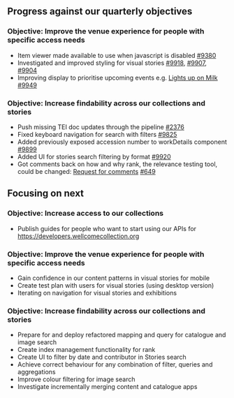 ## Progress against our quarterly objectives

### Objective: Improve the venue experience for people with specific access needs
-	Item viewer made available to use when javascript is disabled [#9380](https://github.com/wellcomecollection/wellcomecollection.org/issues/9380)
-	Investigated and improved styling for visual stories [#9918](https://github.com/wellcomecollection/wellcomecollection.org/issues/9918), [#9907](https://github.com/wellcomecollection/wellcomecollection.org/issues/9907), [#9904](https://github.com/wellcomecollection/wellcomecollection.org/issues/9904)
-	Improving display to prioritise upcoming events e.g. [Lights up on Milk](https://wellcomecollection.org/events/ZCRYYRQAAB3ySUc2) [#9949](https://github.com/wellcomecollection/wellcomecollection.org/issues/9949)

### Objective: Increase findability across our collections and stories
-	Push missing TEI doc updates through the pipeline [#2376](https://github.com/wellcomecollection/catalogue-pipeline/issues/2376)
-	Fixed keyboard navigation for search with filters [#9825](https://github.com/wellcomecollection/wellcomecollection.org/issues/9825)
-	Added previously exposed accession number to workDetails component [#9899](https://github.com/wellcomecollection/wellcomecollection.org/issues/9899)
-	Added UI for stories search filtering by format [#9920](https://github.com/wellcomecollection/wellcomecollection.org/issues/9920)
-	Got comments back on how and why rank, the relevance testing tool, could be changed: [Request for comments](https://github.com/wellcomecollection/docs/tree/main/rfcs/058-relevance-testing) [#649](https://github.com/wellcomecollection/catalogue-api/issues/649)



## Focusing on next
### Objective: Increase access to our collections
- Publish guides for people who want to start using our APIs for https://developers.wellcomecollection.org

### Objective: Improve the venue experience for people with specific access needs
- Gain confidence in our content patterns in visual stories for mobile
-	Create test plan with users for visual stories (using desktop version)
- Iterating on navigation for visual stories and exhibitions

### Objective: Increase findability across our collections and stories
-	Prepare for and deploy refactored mapping and query for catalogue and image search
-	Create index management functionality for rank
-	Create UI to filter by date and contributor in Stories search
-	Achieve correct behaviour for any combination of filter, queries and aggregations
-	Improve colour filtering for image search
-	Investigate incrementally merging content and catalogue apps
